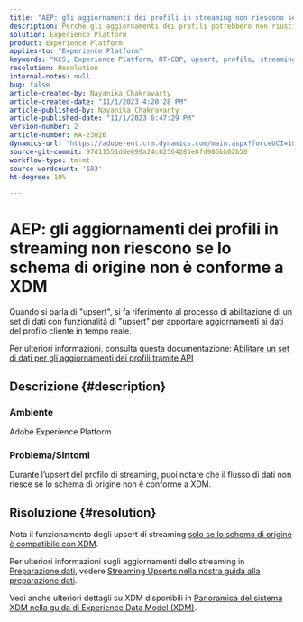 ```yaml
---
title: "AEP: gli aggiornamenti dei profili in streaming non riescono se lo schema di origine non è conforme a XDM"
description: Perché gli aggiornamenti dei profili potrebbero non riuscire con schemi non conformi a XDM?
solution: Experience Platform
product: Experience Platform
applies-to: "Experience Platform"
keywords: "KCS, Experience Platform, RT-CDP, upsert, profilo, streaming, XDM, schema"
resolution: Resolution
internal-notes: null
bug: false
article-created-by: Nayanika Chakravarty
article-created-date: "11/1/2023 4:20:28 PM"
article-published-by: Nayanika Chakravarty
article-published-date: "11/1/2023 6:47:29 PM"
version-number: 2
article-number: KA-23026
dynamics-url: "https://adobe-ent.crm.dynamics.com/main.aspx?forceUCI=1&pagetype=entityrecord&etn=knowledgearticle&id=1b39a28e-d278-ee11-8179-6045bd0065f9"
source-git-commit: 97d11551dde099a24c62564283e8fd986bb02b50
workflow-type: tm+mt
source-wordcount: '183'
ht-degree: 10%

---
```


# AEP: gli aggiornamenti dei profili in streaming non riescono se lo schema di origine non è conforme a XDM


Quando si parla di &quot;upsert&quot;, si fa riferimento al processo di abilitazione di un set di dati con funzionalità di &quot;upsert&quot; per apportare aggiornamenti ai dati del profilo cliente in tempo reale.

Per ulteriori informazioni, consulta questa documentazione: [Abilitare un set di dati per gli aggiornamenti dei profili tramite API](https://experienceleague.adobe.com/docs/experience-platform/catalog/datasets/enable-upsert.html)

## Descrizione {#description}


### Ambiente

Adobe Experience Platform

### Problema/Sintomi

Durante l’upsert del profilo di streaming, puoi notare che il flusso di dati non riesce se lo schema di origine non è conforme a XDM.


## Risoluzione {#resolution}


Nota il funzionamento degli upsert di streaming <u>solo se lo schema di origine è compatibile con XDM</u>.

Per ulteriori informazioni sugli aggiornamenti dello streaming in [Preparazione dati](https://experienceleague.adobe.com/docs/experience-platform/data-prep/home.html?lang=it), vedere [Streaming Upserts nella nostra guida alla preparazione dati](https://experienceleague.adobe.com/docs/experience-platform/data-prep/upserts.html).

Vedi anche ulteriori dettagli su XDM disponibili in [Panoramica del sistema XDM nella guida di Experience Data Model (XDM)](https://experienceleague.adobe.com/docs/experience-platform/xdm/home.html?lang=it).
